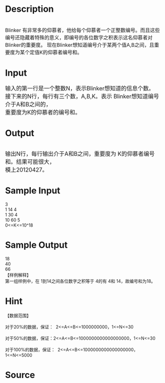 
# Description

<div class="content"><p><span style="font-size: medium"> <br/>
Blinker 有非常多的仰慕者，他给每个仰慕者一个正整数编号。而且这些编号还隐藏着特殊的意义，即编号的各位数字之积表示这名仰慕者对Blinker的重要度。 现在Blinker想知道编号介于某两个值A,B之间，且重要度为某个定值K的仰慕者编号和。 <br/>
</span></p></div>

# Input

<div class="content"><p><font size="4">输入的第一行是一个整数N，表示Blinker想知道的信息个数。 <br/>
接下来的N行，每行有三个数，A,B,K。表示 Blinker想知道编号介于A和B之间的，<br/>
重要度为K的仰慕者的编号和。           <br/>
</font></p></div>

# Output

<div class="content"><p><br/>
<font size="4">输出N行，每行输出介于A和B之间，重要度为 K的仰慕者编号和。结果可能很大，<br/>
模上20120427。 <br/>
</font></p></div>

# Sample Input

<div class="content"><span class="sampledata">3 <br/>
1 14 4 <br/>
1 30 4 <br/>
10 60 5 <br/>
0&lt;=K&lt;=10^18</span></div>

# Sample Output

<div class="content"><span class="sampledata">18 <br/>
40 <br/>
  66 <br/>
【样例解释】 <br/>
第一组样例中，在 1到14之间各位数字之积等于 4的有 4和 14，故编号和为18。 <br/>
</span></div>

# Hint

<div class="content"><p></p><p>【数据范围】 <br/><br/>
对于20%的数据，保证：  2&lt;=A&lt;=B&lt;=1000000000，1&lt;=N&lt;=30 <br/><br/>
对于50%的数据，保证：2&lt;=A&lt;=B&lt;=1000000000000000000，1&lt;=N&lt;=30 <br/><br/>
对于100%的数据，保证：  2&lt;=A&lt;=B&lt;=1000000000000000000，1&lt;=N&lt;=5000</p><p></p></div>

# Source

<div class="content"><p><a href="problemset.php?search="></a></p></div>

